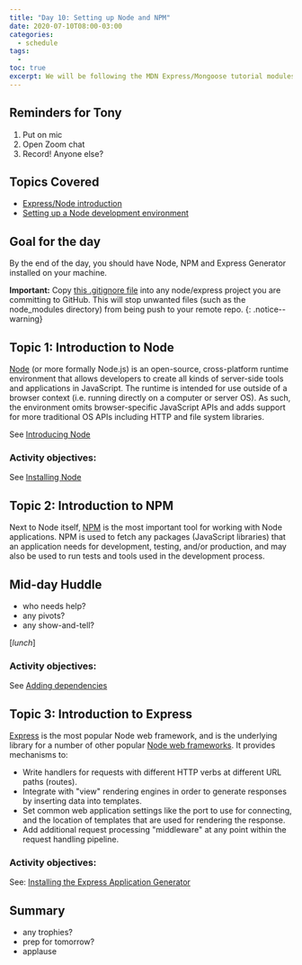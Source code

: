```yaml
---
title: "Day 10: Setting up Node and NPM"
date: 2020-07-10T08:00-03:00
categories:
  - schedule
tags:
  - 
toc: true
excerpt: We will be following the MDN Express/Mongoose tutorial modules for the server-side component of this course.
---
```

## Reminders for Tony
1. Put on mic
2. Open Zoom chat
3. Record! Anyone else?

## Topics Covered
- [Express/Node introduction](https://developer.mozilla.org/en-US/docs/Learn/Server-side/Express_Nodejs/Introduction)
- [Setting up a Node development environment](https://developer.mozilla.org/en-US/docs/Learn/Server-side/Express_Nodejs/development_environment)

## Goal for the day
By the end of the day, you should have Node, NPM and Express Generator installed on your machine. 

**Important:** Copy [this .gitignore file](https://github.com/cprg210/sample-code/blob/master/.gitignore) into any node/express project you are committing to GitHub. This will stop unwanted files (such as the node_modules directory) from being push to your remote repo.
{: .notice--warning}

## Topic 1: Introduction to Node
[Node](https://nodejs.org/) (or more formally Node.js) is an open-source, cross-platform runtime environment that allows developers to create all kinds of server-side tools and applications in JavaScript. The runtime is intended for use outside of a browser context (i.e. running directly on a computer or server OS). As such, the environment omits browser-specific JavaScript APIs and adds support for more traditional OS APIs including HTTP and file system libraries.

See [Introducing Node](https://developer.mozilla.org/en-US/docs/Learn/Server-side/Express_Nodejs/Introduction#Introducing_Node)

### Activity objectives: 
See [Installing Node](https://developer.mozilla.org/en-US/docs/Learn/Server-side/Express_Nodejs/development_environment#Installing_Node)

## Topic 2: Introduction to NPM
Next to Node itself, [NPM](https://docs.npmjs.com/) is the most important tool for working with Node applications. NPM is used to fetch any packages (JavaScript libraries) that an application needs for development, testing, and/or production, and may also be used to run tests and tools used in the development process. 

## Mid-day Huddle
- who needs help?
- any pivots?
- any show-and-tell?

[*lunch*]

### Activity objectives: 
See [Adding dependencies](https://developer.mozilla.org/en-US/docs/Learn/Server-side/Express_Nodejs/development_environment#Adding_dependencies)

## Topic 3: Introduction to Express 
[Express](https://expressjs.com/) is the most popular Node web framework, and is the underlying library for a number of other popular [Node web frameworks](https://expressjs.com/en/resources/frameworks.html). It provides mechanisms to:
- Write handlers for requests with different HTTP verbs at different URL paths (routes).
- Integrate with "view" rendering engines in order to generate responses by inserting data into templates.
- Set common web application settings like the port to use for connecting, and the location of templates that are used for rendering the response.
- Add additional request processing "middleware" at any point within the request handling pipeline.

### Activity objectives: 
See: [Installing the Express Application Generator](https://developer.mozilla.org/en-US/docs/Learn/Server-side/Express_Nodejs/development_environment#Installing_the_Express_Application_Generator)

## Summary
- any trophies?
- prep for tomorrow?
- applause